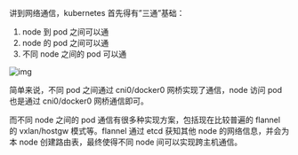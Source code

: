 讲到网络通信，kubernetes 首先得有”三通”基础：

1. node 到 pod 之间可以通
2. node 的 pod 之间可以通
3. 不同 node 之间的 pod 可以通

![img](.assets/640-20221208102601005.png)

简单来说，不同 pod 之间通过 cni0/docker0 网桥实现了通信，node 访问 pod 也是通过 cni0/docker0 网桥通信即可。

而不同 node 之间的 pod 通信有很多种实现方案，包括现在比较普遍的 flannel 的 vxlan/hostgw 模式等。flannel 通过 etcd 获知其他 node 的网络信息，并会为本 node 创建路由表，最终使得不同 node 间可以实现跨主机通信。
